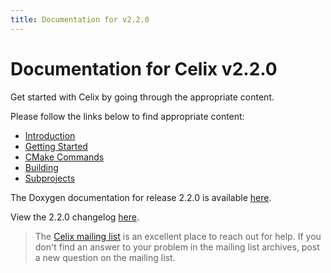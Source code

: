```yaml
---
title: Documentation for v2.2.0
---
```


# Documentation for Celix v2.2.0

Get started with Celix by going through the appropriate content.

Please follow the links below to find appropriate content:
 
 - [Introduction](./celix/documents/intro/README.html)
 - [Getting Started](./celix/documents/getting_started/README.html)
 - [CMake Commands](./celix/documents/cmake_commands/README.html)
 - [Building](./celix/documents/building/README.html)
 - [Subprojects](./celix/documents/subprojects/README.html)

The Doxygen documentation for release 2.2.0 is available <a href="html/index.html" target="_blank">here</a>.

View the 2.2.0 changelog [here](./celix/CHANGES.html).
 
> The [Celix mailing list](/support/mailing-list.html) is an excellent place to reach out for help. If you don't find 
> an answer to your problem in the mailing list archives, post a new question on the mailing list.
